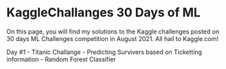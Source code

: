 # KaggleChallanges 30 Days of ML

 On this page, you will find my solutions to the Kaggle challenges posted on 30 days ML Challenges competition in August 2021.
 All hail to Kaggle.com!
 
 Day #1 - Titanic Challange - Predicting Survivers based on Ticketting information - Random Forest Classifier
